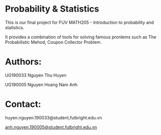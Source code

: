 # Probability & Statistics

This is our final project for FUV MATH205 - Introduction to probability and statistics.

It provides a combination of tools for solving famous pronlems such as The Probabilistic Mehod, Coupon Collector Problem.


# Authors:

UG190033 Nguyen Thu Huyen 

UG190005 Nguyen Hoang Nam Anh 

# Contact:

huyen.nguyen.190033@student,fulbright.edu.vn

anh.nguyen.190005@student.fulbright.edu.vn

